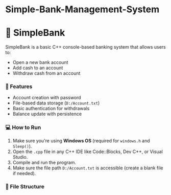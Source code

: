 # Simple-Bank-Management-System

# 🏦 SimpleBank

SimpleBank is a basic C++ console-based banking system that allows users to:

- Open a new bank account
- Add cash to an account
- Withdraw cash from an account

### 🚀 Features

- Account creation with password
- File-based data storage (`D:/Account.txt`)
- Basic authentication for withdrawals
- Balance update with persistence

### 💻 How to Run

1. Make sure you're using **Windows OS** (required for `windows.h` and `Sleep()`).
2. Open the `.cpp` file in any C++ IDE like Code::Blocks, Dev C++, or Visual Studio.
3. Compile and run the program.
4. Make sure the file path `D:/Account.txt` is accessible (create a blank file if needed).

### 📂 File Structure

